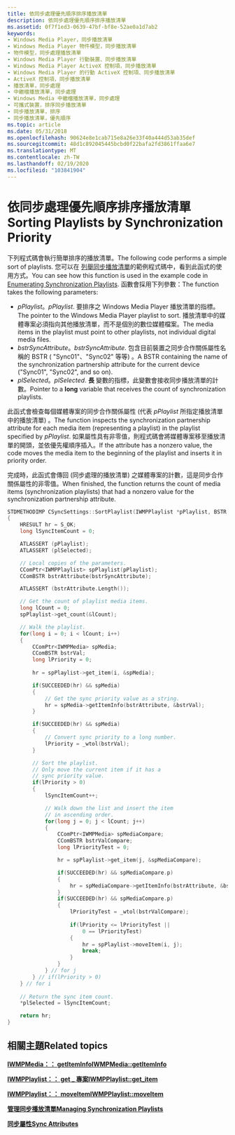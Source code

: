 ```yaml
---
title: 依同步處理優先順序排序播放清單
description: 依同步處理優先順序排序播放清單
ms.assetid: 0f7f1ed3-0639-47bf-bf8e-52ae0a1d7ab2
keywords:
- Windows Media Player，同步播放清單
- Windows Media Player 物件模型，同步播放清單
- 物件模型，同步處理播放清單
- Windows Media Player 行動裝置、同步播放清單
- Windows Media Player ActiveX 控制項，同步播放清單
- Windows Media Player 的行動 ActiveX 控制項、同步播放清單
- ActiveX 控制項，同步播放清單
- 播放清單，同步處理
- 中繼檔播放清單，同步處理
- Windows Media 中繼檔播放清單，同步處理
- 可攜式裝置，排序同步播放清單
- 同步播放清單，排序
- 同步播放清單，優先順序
ms.topic: article
ms.date: 05/31/2018
ms.openlocfilehash: 90624e8e1cab715e8a26e33f40a444d53ab35def
ms.sourcegitcommit: 48d1c892045445bcbd0f22bafa2fd3861ffaa6e7
ms.translationtype: MT
ms.contentlocale: zh-TW
ms.lasthandoff: 02/19/2020
ms.locfileid: "103841904"
---
```

# <a name="sorting-playlists-by-synchronization-priority"></a><span data-ttu-id="ace0d-116">依同步處理優先順序排序播放清單</span><span class="sxs-lookup"><span data-stu-id="ace0d-116">Sorting Playlists by Synchronization Priority</span></span>

<span data-ttu-id="ace0d-117">下列程式碼會執行簡單排序的播放清單。</span><span class="sxs-lookup"><span data-stu-id="ace0d-117">The following code performs a simple sort of playlists.</span></span> <span data-ttu-id="ace0d-118">您可以在 [列舉同步播放清單](enumerating-synchronization-playlists.md)的範例程式碼中，看到此函式的使用方式。</span><span class="sxs-lookup"><span data-stu-id="ace0d-118">You can see how this function is used in the example code in [Enumerating Synchronization Playlists](enumerating-synchronization-playlists.md).</span></span> <span data-ttu-id="ace0d-119">函數會採用下列參數：</span><span class="sxs-lookup"><span data-stu-id="ace0d-119">The function takes the following parameters:</span></span>

-   <span data-ttu-id="ace0d-120">*pPlaylist*。</span><span class="sxs-lookup"><span data-stu-id="ace0d-120">*pPlaylist*.</span></span> <span data-ttu-id="ace0d-121">要排序之 Windows Media Player 播放清單的指標。</span><span class="sxs-lookup"><span data-stu-id="ace0d-121">The pointer to the Windows Media Player playlist to sort.</span></span> <span data-ttu-id="ace0d-122">播放清單中的媒體專案必須指向其他播放清單，而不是個別的數位媒體檔案。</span><span class="sxs-lookup"><span data-stu-id="ace0d-122">The media items in the playlist must point to other playlists, not individual digital media files.</span></span>
-   <span data-ttu-id="ace0d-123">*bstrSyncAttribute*。</span><span class="sxs-lookup"><span data-stu-id="ace0d-123">*bstrSyncAttribute*.</span></span> <span data-ttu-id="ace0d-124">包含目前裝置之同步合作關係屬性名稱的 BSTR ( "Sync01"、"Sync02" 等等) 。</span><span class="sxs-lookup"><span data-stu-id="ace0d-124">A BSTR containing the name of the synchronization partnership attribute for the current device ("Sync01", "Sync02", and so on).</span></span>
-   <span data-ttu-id="ace0d-125">*plSelected*。</span><span class="sxs-lookup"><span data-stu-id="ace0d-125">*plSelected*.</span></span> <span data-ttu-id="ace0d-126">**長** 變數的指標，此變數會接收同步播放清單的計數。</span><span class="sxs-lookup"><span data-stu-id="ace0d-126">Pointer to a **long** variable that receives the count of synchronization playlists.</span></span>

<span data-ttu-id="ace0d-127">此函式會檢查每個媒體專案的同步合作關係屬性 (代表 *pPlaylist* 所指定播放清單中的播放清單) 。</span><span class="sxs-lookup"><span data-stu-id="ace0d-127">The function inspects the synchronization partnership attribute for each media item (representing a playlist) in the playlist specified by *pPlaylist*.</span></span> <span data-ttu-id="ace0d-128">如果屬性具有非零值，則程式碼會將媒體專案移至播放清單的開頭，並依優先權順序插入。</span><span class="sxs-lookup"><span data-stu-id="ace0d-128">If the attribute has a nonzero value, the code moves the media item to the beginning of the playlist and inserts it in priority order.</span></span>

<span data-ttu-id="ace0d-129">完成時，此函式會傳回 (同步處理的播放清單) 之媒體專案的計數，這是同步合作關係屬性的非零值。</span><span class="sxs-lookup"><span data-stu-id="ace0d-129">When finished, the function returns the count of media items (synchronization playlists) that had a nonzero value for the synchronization partnership attribute.</span></span>


```C++
STDMETHODIMP CSyncSettings::SortPlaylist(IWMPPlaylist *pPlaylist, BSTR bstrSyncAttribute, long *plSelected)
{
    HRESULT hr = S_OK;
    long lSyncItemCount = 0;

    ATLASSERT (pPlaylist);
    ATLASSERT (plSelected);

    // Local copies of the parameters.
    CComPtr<IWMPPlaylist> spPlaylist(pPlaylist);
    CComBSTR bstrAttribute(bstrSyncAttribute);

    ATLASSERT (bstrAttribute.Length());

    // Get the count of playlist media items.
    long lCount = 0;
    spPlaylist->get_count(&lCount);

    // Walk the playlist.
    for(long i = 0; i < lCount; i++)
    {
        CComPtr<IWMPMedia> spMedia;                 
        CComBSTR bstrVal;            
        long lPriority = 0;
        
        hr = spPlaylist->get_item(i, &spMedia);

        if(SUCCEEDED(hr) && spMedia)
        {      
            // Get the sync priority value as a string.
            hr = spMedia->getItemInfo(bstrAttribute, &bstrVal);
        }

        if(SUCCEEDED(hr) && spMedia)
        {
            // Convert sync priority to a long number.
            lPriority = _wtol(bstrVal);
        }

        // Sort the playlist.
        // Only move the current item if it has a
        // sync priority value.
        if(lPriority > 0)
        {
            lSyncItemCount++;

            // Walk down the list and insert the item
            // in ascending order.
            for(long j = 0; j < lCount; j++)
            {
                CComPtr<IWMPMedia> spMediaCompare;
                CComBSTR bstrValCompare;
                long lPriorityTest = 0;

                hr = spPlaylist->get_item(j, &spMediaCompare);

                if(SUCCEEDED(hr) && spMediaCompare.p)
                {
                    hr = spMediaCompare->getItemInfo(bstrAttribute, &bstrValCompare);
                }
                if(SUCCEEDED(hr) && spMediaCompare.p)
                {
                    lPriorityTest = _wtol(bstrValCompare);
                    
                    if(lPriority <= lPriorityTest || 
                        0 == lPriorityTest)
                    {
                        hr = spPlaylist->moveItem(i, j);
                        break;                            
                    }                        
                } 
            } // for j                       
        } // if(lPriority > 0)          
    } // for i  
  
    // Return the sync item count.
    *plSelected = lSyncItemCount;

    return hr;
}
```



## <a name="related-topics"></a><span data-ttu-id="ace0d-130">相關主題</span><span class="sxs-lookup"><span data-stu-id="ace0d-130">Related topics</span></span>

<dl> <dt>

[<span data-ttu-id="ace0d-131">**IWMPMedia：： getItemInfo**</span><span class="sxs-lookup"><span data-stu-id="ace0d-131">**IWMPMedia::getItemInfo**</span></span>](/previous-versions/windows/desktop/api/wmp/nf-wmp-iwmpmedia-getiteminfo)
</dt> <dt>

[<span data-ttu-id="ace0d-132">**IWMPPlaylist：： get \_ 專案**</span><span class="sxs-lookup"><span data-stu-id="ace0d-132">**IWMPPlaylist::get\_item**</span></span>](/previous-versions/windows/desktop/api/wmp/nf-wmp-iwmpplaylist-get_item)
</dt> <dt>

[<span data-ttu-id="ace0d-133">**IWMPPlaylist：： moveItem**</span><span class="sxs-lookup"><span data-stu-id="ace0d-133">**IWMPPlaylist::moveItem**</span></span>](/previous-versions/windows/desktop/api/wmp/nf-wmp-iwmpplaylist-moveitem)
</dt> <dt>

[<span data-ttu-id="ace0d-134">**管理同步播放清單**</span><span class="sxs-lookup"><span data-stu-id="ace0d-134">**Managing Synchronization Playlists**</span></span>](managing-synchronization-playlists.md)
</dt> <dt>

[<span data-ttu-id="ace0d-135">**同步屬性**</span><span class="sxs-lookup"><span data-stu-id="ace0d-135">**Sync Attributes**</span></span>](sync-attributes.md)
</dt> </dl>

 

 




